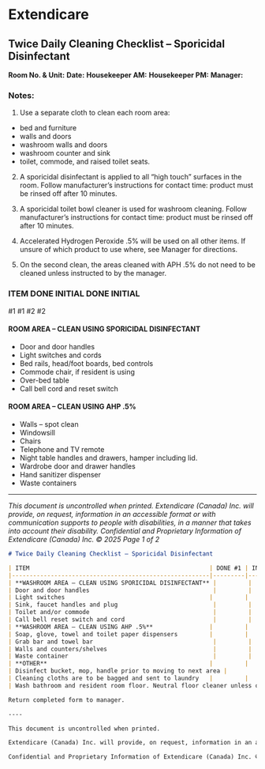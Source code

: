 # Extendicare
## Twice Daily Cleaning Checklist – Sporicidal Disinfectant

**Room No. & Unit:**                          **Date:**
**Housekeeper AM:**                           **Housekeeper PM:**
**Manager:**

### Notes:
1. Use a separate cloth to clean each room area:
- bed and furniture
- walls and doors
- washroom walls and doors
- washroom counter and sink
- toilet, commode, and raised toilet seats.

2. A sporicidal disinfectant is applied to all “high touch” surfaces in the room. Follow manufacturer’s instructions for contact time: product must be rinsed off after 10 minutes.

3. A sporicidal toilet bowl cleaner is used for washroom cleaning. Follow manufacturer’s instructions for contact time: product must be rinsed off after 10 minutes.

4. Accelerated Hydrogen Peroxide .5% will be used on all other items. If unsure of which product to use where, see Manager for directions.

5. On the second clean, the areas cleaned with APH .5% do not need to be cleaned unless instructed to by the manager.

### ITEM                                                     DONE   INITIAL     DONE   INITIAL
#1      #1         #2       #2
#### ROOM AREA – CLEAN USING SPORICIDAL DISINFECTANT
- Door and door handles
- Light switches and cords
- Bed rails, head/foot boards, bed controls
- Commode chair, if resident is using
- Over-bed table
- Call bell cord and reset switch

#### ROOM AREA – CLEAN USING AHP .5%
- Walls – spot clean
- Windowsill
- Chairs
- Telephone and TV remote
- Night table handles and drawers, hamper including lid.
- Wardrobe door and drawer handles
- Hand sanitizer dispenser
- Waste containers

----

*This document is uncontrolled when printed.*
*Extendicare (Canada) Inc. will provide, on request, information in an accessible format or with communication supports to people with disabilities, in a manner that takes into account their disability.*
*Confidential and Proprietary Information of Extendicare (Canada) Inc. © 2025*
*Page 1 of 2*

```markdown
# Twice Daily Cleaning Checklist – Sporicidal Disinfectant

| ITEM                                                   | DONE #1 | INITIAL #1 | DONE #2 | INITIAL #2 |
|--------------------------------------------------------|---------|------------|---------|------------|
| **WASHROOM AREA – CLEAN USING SPORICIDAL DISINFECTANT** |         |            |         |            |
| Door and door handles                                   |         |            |         |            |
| Light switches                                         |         |            |         |            |
| Sink, faucet handles and plug                           |         |            |         |            |
| Toilet and/or commode                                   |         |            |         |            |
| Call bell reset switch and cord                         |         |            |         |            |
| **WASHROOM AREA – CLEAN USING AHP .5%**                |         |            |         |            |
| Soap, glove, towel and toilet paper dispensers         |         |            |         |            |
| Grab bar and towel bar                                  |         |            |         |            |
| Walls and counters/shelves                              |         |            |         |            |
| Waste container                                         |         |            |         |            |
| **OTHER**                                              |         |            |         |            |
| Disinfect bucket, mop, handle prior to moving to next area |         |            |         |            |
| Cleaning cloths are to be bagged and sent to laundry   |         |            |         |            |
| Wash bathroom and resident room floor. Neutral floor cleaner unless otherwise directed. |         |            |         |            |

Return completed form to manager.

----

This document is uncontrolled when printed.

Extendicare (Canada) Inc. will provide, on request, information in an accessible format or with communication supports to people with disabilities, in a manner that takes into account their disability.

Confidential and Proprietary Information of Extendicare (Canada) Inc. © 2025
```